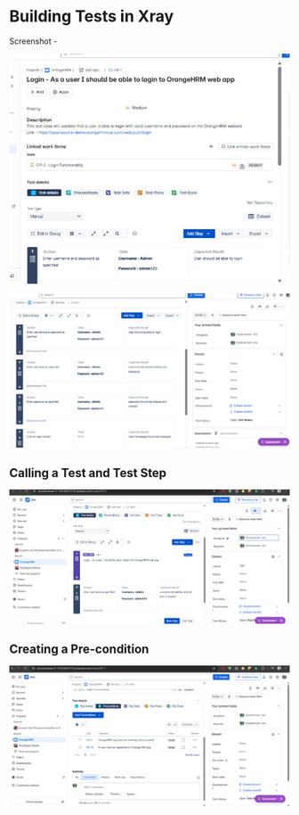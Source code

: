 # Building Tests in Xray
Screenshot -

 ![alt text](image.png)

 ![alt text](image-1.png)

 ## Calling a Test and Test Step

 ![alt text](image-2.png)

 ## Creating a Pre-condition

 ![alt text](image-3.png)